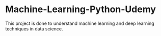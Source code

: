 # Machine-Learning-Python-Udemy
This project is done to understand machine learning and deep learning techniques in data science. 
